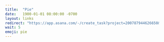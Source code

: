 ```yaml
---
title:  "Pie"
date:   1900-01-01 08:00:00 -0700
layout: links
redirect: "https://app.asana.com/-/create_task?project=200787944626650&name=pie&description=Added%20from%20shortlink"
wait: 5
emoji: pie
---
```




